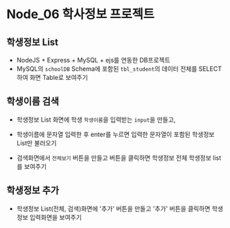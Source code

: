 # Node_06 학사정보 프로젝트

## 학생정보 List

- NodeJS + Express + MySQL + ejs를 연동한 DB프로젝트
- MySQL의 `schoolDB` Schema에 포함된 `tbl_student`의 데이터 전체를 SELECT하여 화면 Table로 보여주기

## 학생이름 검색

- 학생정보 List 화면에 학생 `학생이름`을 입력받는 `input`을 만들고,
- 학생이름에 문자열 입력한 후 enter를 누르면 입력한 문자열이 포함된 학생정보 List만 불러오기

- 검색화면에서 `전체보기` 버튼을 만들고 버튼을 클릭하면 학생정보 전체 학생정보 list를 보여주기

## 학생정보 추가

- 학생정보 List(전체, 검색)화면에 '추가' 버튼을 만들고
  '추가' 버튼을 클릭하면 학생정보 입력화면을 보여주기
